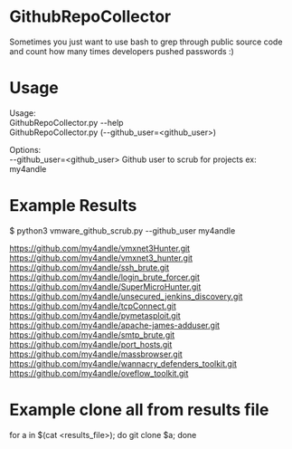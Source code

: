 # GithubRepoCollector
Sometimes you just want to use bash to grep through public source code and count how many times developers pushed passwords :)  

# Usage
Usage:  
  GithubRepoCollector.py --help  
  GithubRepoCollector.py (--github_user=<github_user>)  

Options:  
  --github_user=<github_user>    Github user to scrub for projects ex: my4andle  

# Example Results
$ python3 vmware_github_scrub.py --github_user my4andle  
  
https://github.com/my4andle/vmxnet3Hunter.git  
https://github.com/my4andle/vmxnet3_hunter.git  
https://github.com/my4andle/ssh_brute.git    
https://github.com/my4andle/login_brute_forcer.git  
https://github.com/my4andle/SuperMicroHunter.git  
https://github.com/my4andle/unsecured_jenkins_discovery.git  
https://github.com/my4andle/tcpConnect.git    
https://github.com/my4andle/pymetasploit.git  
https://github.com/my4andle/apache-james-adduser.git  
https://github.com/my4andle/smtp_brute.git  
https://github.com/my4andle/port_hosts.git  
https://github.com/my4andle/massbrowser.git  
https://github.com/my4andle/wannacry_defenders_toolkit.git  
https://github.com/my4andle/oveflow_toolkit.git  

# Example clone all from results file
for a in $(cat <results_file>); do git clone $a; done  
